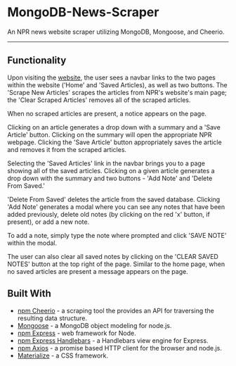 # MongoDB-News-Scraper
An NPR news website scraper utilizing MongoDB, Mongoose, and Cheerio. 

---

## Functionality

Upon visiting the [website](), the user sees a navbar links to the two pages within the website ('Home' and 'Saved Articles), as well as two buttons. The 'Scrape New Articles' scrapes the articles from NPR's website's main page; the 'Clear Scraped Articles' removes all of the scraped articles.

When no scraped articles are present, a notice appears on the page. 

Clicking on an article generates a drop down with a summary and a 'Save Article' button. Clicking on the summary will open the appropriate NPR webpage. Clicking the 'Save Article' button appropriately saves the article and removes it from the scraped articles.

Selecting the 'Saved Articles' link in the navbar brings you to a page showing all of the saved articles. Clicking on a given article generates a drop down with the summary and two buttons - 'Add Note' and 'Delete From Saved.'


'Delete From Saved' deletes the article from the saved database. Clicking 'Add Note' generates a modal where you can see any notes that have been added previously, delete old notes (by clicking on the red 'x' button, if present), or add a new note.

To add a note, simply type the note where prompted and click 'SAVE NOTE' within the modal. 


The user can also clear all saved notes by clicking on the 'CLEAR SAVED NOTES' button at the top right of the page. Similar to the home page, when no saved articles are present a message appears on the page. 

## Built With

* [npm Cheerio](https://www.npmjs.com/package/cheerio) - a scraping tool the provides an API for traversing the resulting data structure.
* [Mongoose](https://mongoosejs.com/) - a MongoDB object modeling for node.js.
* [npm Express](https://www.npmjs.com/package/express) - web framework for Node.
* [npm Express Handlebars](https://www.npmjs.com/package/express-handlebars) - a Handlebars view engine for Express.
* [npm Axios](https://www.npmjs.com/package/axios) - a promise based HTTP client for the browser and node.js.
* [Materialize](https://materializecss.com/) - a CSS framework.

